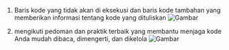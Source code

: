 1. Baris kode yang tidak akan di eksekusi dan baris kode tambahan yang memberikan informasi tentang kode yang dituliskan
![Gambar](D:\Pemograman\UK'\Asset\UK8\1.jpg)

2. mengikuti pedoman dan praktik terbaik yang membantu menjaga kode Anda mudah dibaca, dimengerti, dan dikelola
![Gambar](D:\Pemograman\UK'\Asset\UK8\1.jpg)
